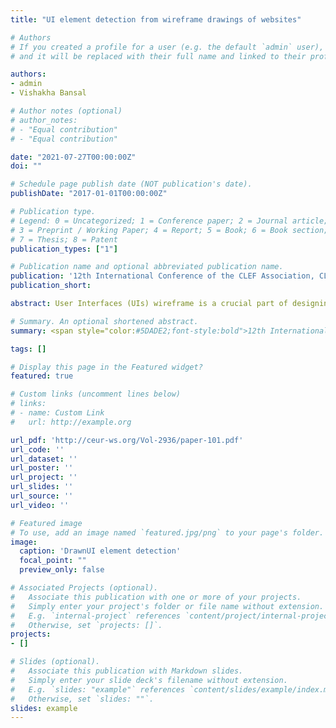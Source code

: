 ```yaml
---
title: "UI element detection from wireframe drawings of websites"

# Authors
# If you created a profile for a user (e.g. the default `admin` user), write the username (folder name) here 
# and it will be replaced with their full name and linked to their profile.

authors:
- admin
- Vishakha Bansal

# Author notes (optional)
# author_notes:
# - "Equal contribution"
# - "Equal contribution"

date: "2021-07-27T00:00:00Z"
doi: ""

# Schedule page publish date (NOT publication's date).
publishDate: "2017-01-01T00:00:00Z"

# Publication type.
# Legend: 0 = Uncategorized; 1 = Conference paper; 2 = Journal article;
# 3 = Preprint / Working Paper; 4 = Report; 5 = Book; 6 = Book section;
# 7 = Thesis; 8 = Patent
publication_types: ["1"]

# Publication name and optional abbreviated publication name.
publication: '12th International Conference of the CLEF Association, CLEF 2021 - Bucharest, Romania'
publication_short: 

abstract: User Interfaces (UIs) wireframe is a crucial part of designing front-end of websites and mobile applications. Detection of UI elements such as paragraphs, buttons, images etc. from the wireframes using advanced Artificial Intelligence (AI) algorithms pave the way to automate the process of conversion of wireframes to Hypertext Mark-up Language (HTML) code. In this paper, we have explored different variants of 5th generation of You Only Look Once (YOLOv5) algorithm and post-processing techniques involving tuning of confidence cut-off variable for detection of UI elements. Our final approach comprises of data pre-processing using contrast normalization and conversion to black and white (BW), detection and localization of UI elements using YOLOv5x variant followed by confidence cutoff for selecting final bounding boxes. This approach resulted in Mean Average Precision (mAP) of 0.836 on the test data.

# Summary. An optional shortened abstract.
summary: <span style="color:#5DADE2;font-style:bold">12th International Conference of the CLEF Association, CLEF 2021 - Bucharest, Romania</span>

tags: []

# Display this page in the Featured widget?
featured: true

# Custom links (uncomment lines below)
# links:
# - name: Custom Link
#   url: http://example.org

url_pdf: 'http://ceur-ws.org/Vol-2936/paper-101.pdf'
url_code: ''
url_dataset: ''
url_poster: ''
url_project: ''
url_slides: ''
url_source: ''
url_video: ''

# Featured image
# To use, add an image named `featured.jpg/png` to your page's folder. 
image:
  caption: 'DrawnUI element detection'
  focal_point: ""
  preview_only: false

# Associated Projects (optional).
#   Associate this publication with one or more of your projects.
#   Simply enter your project's folder or file name without extension.
#   E.g. `internal-project` references `content/project/internal-project/index.md`.
#   Otherwise, set `projects: []`.
projects:
- []

# Slides (optional).
#   Associate this publication with Markdown slides.
#   Simply enter your slide deck's filename without extension.
#   E.g. `slides: "example"` references `content/slides/example/index.md`.
#   Otherwise, set `slides: ""`.
slides: example
---
```

